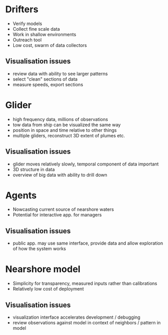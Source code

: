 # Drifters

 - Verify models
 - Collect fine scale data
 - Work in shallow environments
 - Outreach tool
 - Low cost, swarm of data collectors

## Visualisation issues

 - review data with ability to see larger patterns
 - select "clean" sections of data
 - measure speeds, export sections

# Glider

 - high frequency data, millions of observations
 - tow data from ship can be visualized the same way
 - position in space and time relative to other things
 - multiple gliders, reconstruct 3D extent of plumes etc.

## Visualisation issues

 - glider moves relatively slowly, temporal component of data important
 - 3D structure in data
 - overview of big data with ability to drill down

# Agents

 - Nowcasting current source of nearshore waters
 - Potential for interactive app. for managers
 
## Visualisation issues

 - public app. may use same interface, provide data and allow exploration of
   how the system works

# Nearshore model

 - Simplicity for transparency, measured inputs rather than calibrations
 - Relatively low cost of deployment

## Visualisation issues

 - visualization interface accelerates development / debugging
 - review observations against model in context of neighbors / pattern in model
